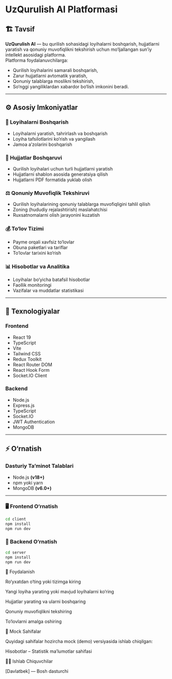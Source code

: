 # UzQurulish AI Platformasi

## 🏗️ Tavsif
**UzQurulish AI** — bu qurilish sohasidagi loyihalarni boshqarish, hujjatlarni yaratish va qonuniy muvofiqlikni tekshirish uchun mo‘ljallangan sun’iy intellekt asosidagi platforma.  
Platforma foydalanuvchilarga:
- Qurilish loyihalarini samarali boshqarish,
- Zarur hujjatlarni avtomatik yaratish,
- Qonuniy talablarga moslikni tekshirish,
- So‘nggi yangiliklardan xabardor bo‘lish imkonini beradi.

---

## ⚙️ Asosiy Imkoniyatlar

### 💼 Loyihalarni Boshqarish
- Loyihalarni yaratish, tahrirlash va boshqarish  
- Loyiha tafsilotlarini ko‘rish va yangilash  
- Jamoa a’zolarini boshqarish  

### 📄 Hujjatlar Boshqaruvi
- Qurilish loyihalari uchun turli hujjatlarni yaratish  
- Hujjatlarni shablon asosida generatsiya qilish  
- Hujjatlarni PDF formatida yuklab olish  

### ⚖️ Qonuniy Muvofiqlik Tekshiruvi
- Qurilish loyihalarining qonuniy talablarga muvofiqligini tahlil qilish  
- Zoning (hududiy rejalashtirish) maslahatchisi  
- Ruxsatnomalarni olish jarayonini kuzatish  

### 💰 To‘lov Tizimi
- Payme orqali xavfsiz to‘lovlar  
- Obuna paketlari va tariflar  
- To‘lovlar tarixini ko‘rish  

### 📊 Hisobotlar va Analitika
- Loyihalar bo‘yicha batafsil hisobotlar  
- Faollik monitoringi  
- Vazifalar va muddatlar statistikasi  

---

## 🧠 Texnologiyalar

### Frontend
- React 19  
- TypeScript  
- Vite  
- Tailwind CSS  
- Redux Toolkit  
- React Router DOM  
- React Hook Form  
- Socket.IO Client  

### Backend
- Node.js  
- Express.js  
- TypeScript  
- Socket.IO  
- JWT Authentication  
- MongoDB  

---

## ⚡ O‘rnatish

### Dasturiy Ta’minot Talablari
- Node.js **(v18+)**  
- npm yoki yarn  
- MongoDB **(v6.0+)**

---

### 🖥️ Frontend O‘rnatish
```bash
cd client
npm install
npm run dev
```

### 📱 Backend O‘rnatish
```bash
cd server
npm install
npm run dev
```


🚀 Foydalanish

Ro‘yxatdan o‘ting yoki tizimga kiring

Yangi loyiha yarating yoki mavjud loyihalarni ko‘ring

Hujjatlar yarating va ularni boshqaring

Qonuniy muvofiqlikni tekshiring

To‘lovlarni amalga oshiring

🧩 Mock Sahifalar

Quyidagi sahifalar hozircha mock (demo) versiyasida ishlab chiqilgan:

Hisobotlar – Statistik ma’lumotlar sahifasi

👨‍💻 Ishlab Chiquvchilar

[Davlatbek] — Bosh dasturchi